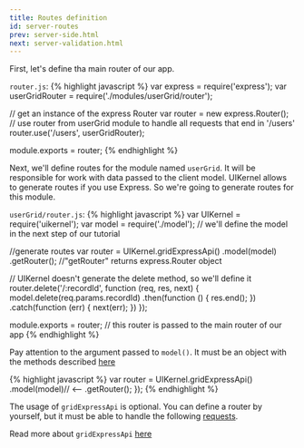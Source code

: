 ```yaml
---
title: Routes definition
id: server-routes
prev: server-side.html
next: server-validation.html
---
```


First, let's define tha main router of our app.

`router.js`:
{% highlight javascript %}
var express = require('express');
var userGridRouter = require('./modules/userGrid/router');

// get an instance of the express Router
var router = new express.Router();
// use router from userGrid module to handle all requests that end in '/users'
router.use('/users', userGridRouter);

module.exports = router;
{% endhighlight %}


Next, we'll define routes for the module named `userGrid`. It will be responsible for work with data passed to the client model.
UIKernel allows to generate routes if you use Express. So we're going to generate routes for this module.    

`userGrid/router.js`:
{% highlight javascript %}
var UIKernel = require('uikernel');
var model = require('./model'); // we'll define the model in the next step of our tutorial

//generate routes
var router = UIKernel.gridExpressApi()
    .model(model)
    .getRouter(); //"getRouter" returns express.Router object

// UIKernel doesn't generate the delete method, so we'll define it
router.delete('/:recordId', function (req, res, next) {
    model.delete(req.params.recordId)
    .then(function () {
        res.end();
    })
    .catch(function (err) {
        next(err);
    })
});

module.exports = router; // this router is passed to the main router of our app
{% endhighlight %}

Pay attention to the argument passed to `model()`. 
It must be an object with the methods described [here](/docs/grid-interface.html)

{% highlight javascript %}
var router = UIKernel.gridExpressApi()
    .model(model)// <--
    .getRouter();
});
{% endhighlight %}

The usage of `gridExpressApi` is optional.
You can define a router by yourself, but it must be able to handle the following [requests](/docs/grid-express-api.html).

Read more about `gridExpressApi` [here](/docs/grid-express-api.html)